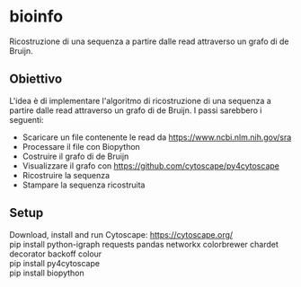 # bioinfo
Ricostruzione di una sequenza a partire dalle read attraverso un grafo di de Bruijn.

## Obiettivo
L'idea è di implementare l'algoritmo di ricostruzione di una sequenza a partire dalle read attraverso un grafo di de Bruijn. I passi sarebbero i seguenti:
- Scaricare un file contenente le read da https://www.ncbi.nlm.nih.gov/sra
- Processare il file con Biopython
- Costruire il grafo di de Bruijn
- Visualizzare il grafo con https://github.com/cytoscape/py4cytoscape 
- Ricostruire la sequenza
- Stampare la sequenza ricostruita

## Setup
Download, install and run Cytoscape: https://cytoscape.org/  
pip install python-igraph requests pandas networkx colorbrewer chardet decorator backoff colour  
pip install py4cytoscape  
pip install biopython  
